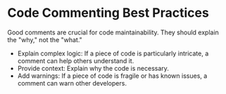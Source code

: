 # Code Commenting Best Practices

Good comments are crucial for code maintainability. They should explain the "why," not the "what."

- Explain complex logic: If a piece of code is particularly intricate, a comment can help others understand it.
- Provide context: Explain why the code is necessary.
- Add warnings: If a piece of code is fragile or has known issues, a comment can warn other developers. 